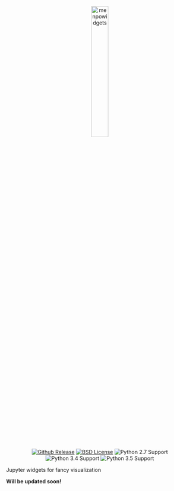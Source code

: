 <center>
  <img src="../../logo/menpowidgets.png" alt="menpowidgets" width="30%">
  </br>
  </br>
  <a href="http://github.com/menpo/menpowidgets"><img src="http://img.shields.io/github/release/menpo/menpowidgets.svg" alt="Github Release"/></a>
  <a href="https://github.com/menpo/menpowidgets/blob/master/LICENSE.txt"><img src="http://img.shields.io/badge/License-BSD-green.svg" alt="BSD License"/></a>
  <img src="https://img.shields.io/badge/Python-2.7-green.svg" alt="Python 2.7 Support"/>
  <img src="https://img.shields.io/badge/Python-3.4-green.svg" alt="Python 3.4 Support"/>
  <img src="https://img.shields.io/badge/Python-3.5-green.svg" alt="Python 3.5 Support"/>
  </br>
</center>

Jupyter widgets for fancy visualization

**Will be updated soon!**
